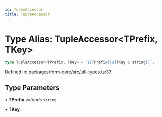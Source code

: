 ```yaml
---
id: TupleAccessor
title: TupleAccessor
---
```


<!-- DO NOT EDIT: this page is autogenerated from the type comments -->

# Type Alias: TupleAccessor\<TPrefix, TKey\>

```ts
type TupleAccessor<TPrefix, TKey> = `${TPrefix}[${TKey & string}]`;
```

Defined in: [packages/form-core/src/util-types.ts:33](https://github.com/TanStack/form/blob/main/packages/form-core/src/util-types.ts#L33)

## Type Parameters

• **TPrefix** *extends* `string`

• **TKey**
